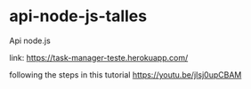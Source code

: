 # api-node-js-talles

Api node.js

link: https://task-manager-teste.herokuapp.com/

following the steps in this tutorial https://youtu.be/jIsj0upCBAM
